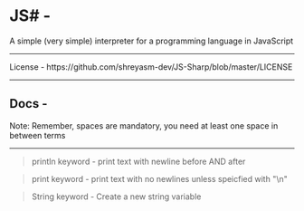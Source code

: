 # JS# -
A simple (very simple) interpreter for a programming language in JavaScript
<hr>
License - https://github.com/shreyasm-dev/JS-Sharp/blob/master/LICENSE
<hr>
<h2>
  Docs -
</h2>
Note: Remember, spaces are mandatory, you need at least one space in between terms
<hr>

> println keyword - print text with newline before AND after

> print keyword - print text with no newlines unless speicfied with "\n"

> String keyword - Create a new string variable 

